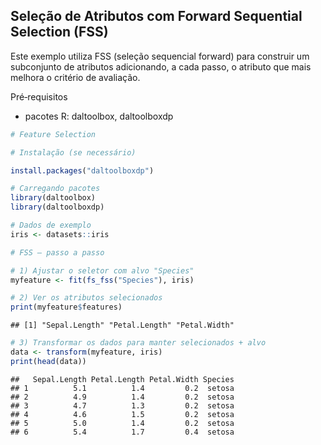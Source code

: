## Seleção de Atributos com Forward Sequential Selection (FSS)

Este exemplo utiliza FSS (seleção sequencial forward) para construir um subconjunto de atributos adicionando, a cada passo, o atributo que mais melhora o critério de avaliação.

Pré‑requisitos
- pacotes R: daltoolbox, daltoolboxdp


``` r
# Feature Selection

# Instalação (se necessário)

install.packages("daltoolboxdp")
```


``` r
# Carregando pacotes
library(daltoolbox)
library(daltoolboxdp)
```



``` r
# Dados de exemplo
iris <- datasets::iris
```


``` r
# FSS — passo a passo

# 1) Ajustar o seletor com alvo "Species"
myfeature <- fit(fs_fss("Species"), iris)

# 2) Ver os atributos selecionados
print(myfeature$features)
```

```
## [1] "Sepal.Length" "Petal.Length" "Petal.Width"
```

``` r
# 3) Transformar os dados para manter selecionados + alvo
data <- transform(myfeature, iris)
print(head(data))
```

```
##   Sepal.Length Petal.Length Petal.Width Species
## 1          5.1          1.4         0.2  setosa
## 2          4.9          1.4         0.2  setosa
## 3          4.7          1.3         0.2  setosa
## 4          4.6          1.5         0.2  setosa
## 5          5.0          1.4         0.2  setosa
## 6          5.4          1.7         0.4  setosa
```


